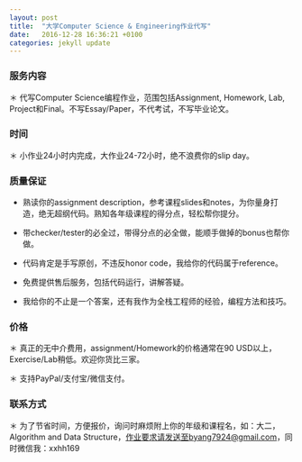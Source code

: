 ```yaml
---
layout: post
title:  "大学Computer Science & Engineering作业代写"
date:   2016-12-28 16:36:21 +0100
categories: jekyll update
---
```


### 服务内容
＊ 代写Computer Science编程作业，范围包括Assignment, Homework, Lab, Project和Final。不写Essay/Paper，不代考试，不写毕业论文。

### 时间
＊ 小作业24小时内完成，大作业24-72小时，绝不浪费你的slip day。

### 质量保证
* 熟读你的assignment description，参考课程slides和notes，为你量身打造，绝无超纲代码。熟知各年级课程的得分点，轻松帮你提分。

* 带checker/tester的必全过，带得分点的必全做，能顺手做掉的bonus也帮你做。

* 代码肯定是手写原创，不违反honor code，我给你的代码属于reference。

* 免费提供售后服务，包括代码运行，讲解答疑。

* 我给你的不止是一个答案，还有我作为全栈工程师的经验，编程方法和技巧。


### 价格

＊ 真正的无中介费用，assignment/Homework的价格通常在90 USD以上，Exercise/Lab稍低。欢迎你货比三家。

＊ 支持PayPal/支付宝/微信支付。

### 联系方式

＊ 为了节省时间，方便报价，询问时麻烦附上你的年级和课程名，如：大二，Algorithm and Data Structure，作业要求请发送至byang7924@gmail.com，同时微信我：xxhh169


[jekyll-docs]: http://jekyllrb.com/docs/home
[jekyll-gh]:   https://github.com/jekyll/jekyll
[jekyll-talk]: https://talk.jekyllrb.com/
